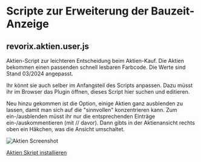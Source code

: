 # Scripte zur Erweiterung der Bauzeit-Anzeige

## revorix.aktien.user.js
Aktien-Script zur leichteren Entscheidung beim Aktien-Kauf. Die Aktien bekommen einen passenden schnell lesbaren Farbcode.
Die Werte sind Stand 03/2024 angepasst. 

Ihr könnt sie auch selber im Anfangsteil des Scripts anpassen.
Dazu müsst ihr im Browser das Plugin öffnen, dieses Script hier suchen und editieren.

Neu hinzu gekommen ist die Option, einige Aktien ganz ausblenden zu lassen, damit man sich auf die "sinnvollen" konzentrieren kann. Zum ein-/ausblenden müsst ihr nur die entsprechenden Einträge ein-/auskommentieren (mit // davor). Dann gibts in der Aktienansicht rechts oben ein Häkchen, was die Ansicht umschaltet.

![Aktien Screenshot](../_images/aktien.png)

[Aktien Skript installieren](../../../raw/master/aktien/revorix.aktien.user.js)